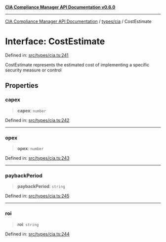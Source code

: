 [**CIA Compliance Manager API Documentation v0.6.0**](../../../README.md)

***

[CIA Compliance Manager API Documentation](../../../modules.md) / [types/cia](../README.md) / CostEstimate

# Interface: CostEstimate

Defined in: [src/types/cia.ts:241](https://github.com/Hack23/cia-compliance-manager/blob/32fe683007dd7fe1aa6b244d2353e60fab4f51de/src/types/cia.ts#L241)

CostEstimate represents the estimated cost of implementing
a specific security measure or control

## Properties

### capex

> **capex**: `number`

Defined in: [src/types/cia.ts:242](https://github.com/Hack23/cia-compliance-manager/blob/32fe683007dd7fe1aa6b244d2353e60fab4f51de/src/types/cia.ts#L242)

***

### opex

> **opex**: `number`

Defined in: [src/types/cia.ts:243](https://github.com/Hack23/cia-compliance-manager/blob/32fe683007dd7fe1aa6b244d2353e60fab4f51de/src/types/cia.ts#L243)

***

### paybackPeriod

> **paybackPeriod**: `string`

Defined in: [src/types/cia.ts:245](https://github.com/Hack23/cia-compliance-manager/blob/32fe683007dd7fe1aa6b244d2353e60fab4f51de/src/types/cia.ts#L245)

***

### roi

> **roi**: `string`

Defined in: [src/types/cia.ts:244](https://github.com/Hack23/cia-compliance-manager/blob/32fe683007dd7fe1aa6b244d2353e60fab4f51de/src/types/cia.ts#L244)
